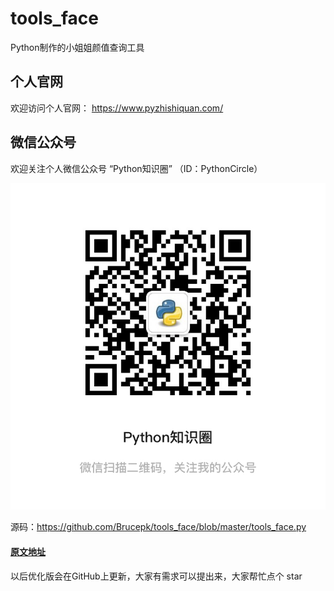 # tools_face
Python制作的小姐姐颜值查询工具


## 个人官网
欢迎访问个人官网： https://www.pyzhishiquan.com/

## 微信公众号
欢迎关注个人微信公众号 “Python知识圈” （ID：PythonCircle）

![公众号](https://github.com/Brucepk/pk.github.io/blob/master/gzh.jpg)

源码：https://github.com/Brucepk/tools_face/blob/master/tools_face.py

#### [原文地址](https://mp.weixin.qq.com/s/ZvJCdXUlch4nzk6s1c38DQ)

以后优化版会在GitHub上更新，大家有需求可以提出来，大家帮忙点个 star
